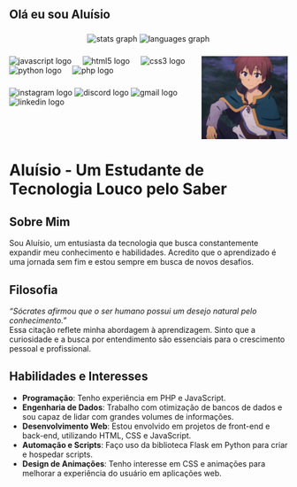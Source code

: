 <h2 align="left">Olá eu sou Aluísio</h2>

###

<div align="center">
  <img src="https://github-readme-stats.vercel.app/api?username=Aluisiolima&hide_title=false&hide_rank=false&show_icons=true&include_all_commits=true&count_private=true&disable_animations=false&theme=dracula&locale=en&hide_border=false" height="150" alt="stats graph"  />
  <img src="https://github-readme-stats.vercel.app/api/top-langs?username=Aluisiolima&locale=en&hide_title=false&layout=compact&card_width=320&langs_count=5&theme=dracula&hide_border=false" height="150" alt="languages graph"  />
</div>

###

<img align="right" height="150" src="./icons/konosuba-kazuma.gif"  />

###

<div align="left">
  <img src="https://cdn.jsdelivr.net/gh/devicons/devicon/icons/javascript/javascript-original.svg" height="30" alt="javascript logo"  />
  <img width="12" />
  <img src="https://cdn.jsdelivr.net/gh/devicons/devicon/icons/html5/html5-original.svg" height="30" alt="html5 logo"  />
  <img width="12" />
  <img src="https://cdn.jsdelivr.net/gh/devicons/devicon/icons/css3/css3-original.svg" height="30" alt="css3 logo"  />
  <img width="12" />
  <img src="https://cdn.jsdelivr.net/gh/devicons/devicon/icons/python/python-original.svg" height="30" alt="python logo"  />
  <img width="12" />
  <img src="https://cdn.jsdelivr.net/gh/devicons/devicon/icons/php/php-original.svg"  height="30" alt="php logo"/>
  <img width="12"/>    
</div>

###

<div align="left">

  <img src="https://img.shields.io/static/v1?message=Instagram&logo=instagram&label=&color=E4405F&logoColor=white&labelColor=&style=for-the-badge" height="35" alt="instagram logo"  />
  <img src="https://img.shields.io/static/v1?message=Discord&logo=discord&label=&color=7289DA&logoColor=white&labelColor=&style=for-the-badge" height="35" alt="discord logo"  />
  <img src="https://img.shields.io/static/v1?message=Gmail&logo=gmail&label=&color=D14836&logoColor=white&labelColor=&style=for-the-badge" height="35" alt="gmail logo"  />
  <img src="https://img.shields.io/static/v1?message=LinkedIn&logo=linkedin&label=&color=0077B5&logoColor=white&labelColor=&style=for-the-badge" height="35" alt="linkedin logo"  />
</div>

##

<br clear="both">

# Aluísio - Um Estudante de Tecnologia Louco pelo Saber

## Sobre Mim
Sou Aluísio, um entusiasta da tecnologia que busca constantemente expandir meu conhecimento e habilidades. Acredito que o aprendizado é uma jornada sem fim e estou sempre em busca de novos desafios.

## Filosofia
*“Sócrates afirmou que o ser humano possui um desejo natural pelo conhecimento.”*  
Essa citação reflete minha abordagem à aprendizagem. Sinto que a curiosidade e a busca por entendimento são essenciais para o crescimento pessoal e profissional.

## Habilidades e Interesses
- **Programação**: Tenho experiência em PHP e JavaScript. 
- **Engenharia de Dados**: Trabalho com otimização de bancos de dados e sou capaz de lidar com grandes volumes de informações.
- **Desenvolvimento Web**: Estou envolvido em projetos de front-end e back-end, utilizando HTML, CSS e JavaScript.
- **Automação e Scripts**: Faço uso da biblioteca Flask em Python para criar e hospedar scripts.
- **Design de Animações**: Tenho interesse em CSS e animações para melhorar a experiência do usuário em aplicações web.


